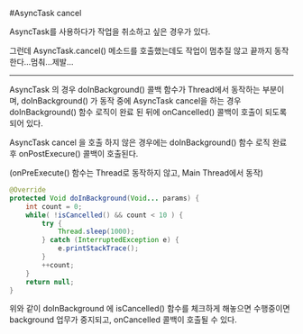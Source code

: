 #AsyncTask cancel

AsyncTask를 사용하다가 작업을 취소하고 싶은 경우가 있다.

그런데 AsyncTask.cancel() 메소드를 호출했는데도 작업이 멈추질 않고 끝까지 동작한다...멈춰...제발...

---

AsyncTask 의 경우 doInBackground() 콜백 함수가 Thread에서 동작하는 부분이며, doInBackground() 가 동작 중에 AsyncTask cancel을 하는 경우  doInBackground() 함수 로직이 완료 된 뒤에 onCancelled() 콜백이 호출이 되도록 되어 있다.

AsyncTask cancel 을 호출 하지 않은 경우에는 doInBackground() 함수 로직 완료 후 onPostExecure() 콜백이 호출된다. 

(onPreExecute() 함수는 Thread로 동작하지 않고, Main Thread에서 동작)


```java
@Override
protected Void doInBackground(Void... params) {
    int count = 0;
    while( !isCancelled() && count < 10 ) {
        try {
            Thread.sleep(1000);
        } catch (InterruptedException e) {
            e.printStackTrace();
        }
        ++count; 
    }
    return null;
}
```

위와 같이 doInBackground 에 isCancelled() 함수를 체크하게 해놓으면 수행중이면 background 업무가 중지되고, onCancelled 콜백이 호출될 수 있다.
